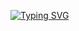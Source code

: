 [![Typing SVG](https://readme-typing-svg.demolab.com?font=Fira+Code&pause=1000&width=435&lines=Hello+I'm+%40n+Phung;AIM%3A+HSG+T%E1%BB%88NH+2025-2026)](https://git.io/typing-svg)
